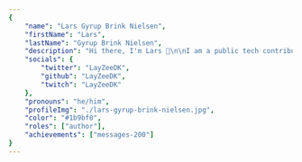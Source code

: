 ```yaml
---
{
	"name": "Lars Gyrup Brink Nielsen",
	"firstName": "Lars",
	"lastName": "Gyrup Brink Nielsen",
	"description": "Hi there, I'm Lars 👋\n\nI am a public tech contributor. I write articles and books, I organize communities, and I maintain open source software.",
	"socials": {
		"twitter": "LayZeeDK",
		"github": "LayZeeDK",
		"twitch": "LayZeeDK"
	},
	"pronouns": "he/him",
	"profileImg": "./lars-gyrup-brink-nielsen.jpg",
	"color": "#1b9bf0",
	"roles": ["author"],
	"achievements": ["messages-200"]
}
---
```

